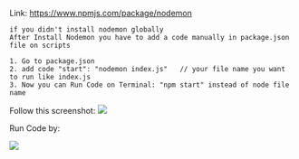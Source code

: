 Link: https://www.npmjs.com/package/nodemon


```
if you didn't install nodemon globally
After Install Nodemon you have to add a code manually in package.json file on scripts

1. Go to package.json
2. add code "start": "nodemon index.js"   // your file name you want to run like index.js
3. Now you can Run Code on Terminal: "npm start" instead of node file name
```
Follow this screenshot:
﻿![](https://imgur.com/ZMduIsG.png)
 
 Run Code by: 
 
 ﻿![](https://imgur.com/5cPBmlQ.png)
